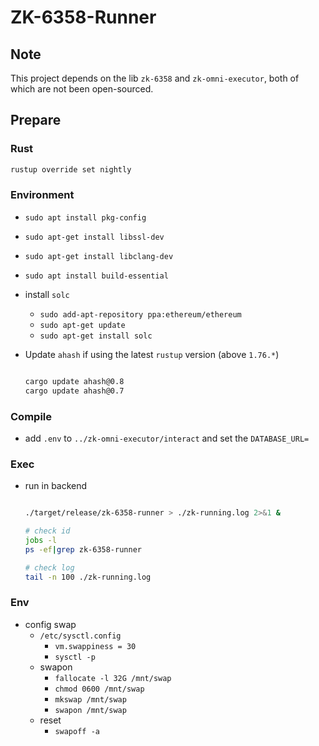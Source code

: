# ZK-6358-Runner

## Note

This project depends on the lib `zk-6358` and `zk-omni-executor`, both of which are not been open-sourced. 

## Prepare

### Rust 

```sh
rustup override set nightly
```

### Environment

- `sudo apt install pkg-config`
- `sudo apt-get install libssl-dev`
- `sudo apt-get install libclang-dev`
- `sudo apt install build-essential`
- install `solc`
    - `sudo add-apt-repository ppa:ethereum/ethereum`
    - `sudo apt-get update`
    - `sudo apt-get install solc`


- Update `ahash` if using the latest `rustup` version (above `1.76.*`)
    
    ```sh

    cargo update ahash@0.8
    cargo update ahash@0.7

    ```

### Compile

- add `.env` to `../zk-omni-executor/interact` and set the `DATABASE_URL=`  

### Exec

- run in backend

    ```sh

    ./target/release/zk-6358-runner > ./zk-running.log 2>&1 &

    # check id
    jobs -l
    ps -ef|grep zk-6358-runner

    # check log
    tail -n 100 ./zk-running.log

    ```

### Env

- config swap
    - `/etc/sysctl.config`
        - `vm.swappiness = 30`
        - `sysctl -p`
    - swapon
        - `fallocate -l 32G /mnt/swap`
        - `chmod 0600 /mnt/swap`
        - `mkswap /mnt/swap`
        - `swapon /mnt/swap`
    - reset
        - `swapoff -a`
